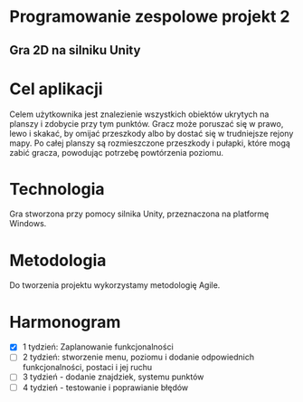 # Programowanie zespolowe projekt 2
## Gra 2D na silniku Unity
# Cel aplikacji
Celem użytkownika jest znalezienie wszystkich obiektów ukrytych na planszy i zdobycie przy tym punktów. Gracz może poruszać się w prawo, lewo i skakać, by omijać przeszkody albo by dostać się w trudniejsze rejony mapy. Po całej planszy są rozmieszczone przeszkody i pułapki, które mogą zabić gracza, powodując potrzebę powtórzenia poziomu.

# Technologia
Gra stworzona przy pomocy silnika Unity, przeznaczona na platformę Windows.

# Metodologia
Do tworzenia projektu wykorzystamy metodologię Agile.

# Harmonogram

- [x] 1 tydzień: Zaplanowanie funkcjonalności 
- [ ] 2 tydzień: stworzenie menu, poziomu i dodanie odpowiednich funkcjonalności, postaci i jej ruchu
- [ ] 3 tydzień - dodanie znajdziek, systemu punktów
- [ ] 4 tydzień - testowanie i poprawianie błędów
